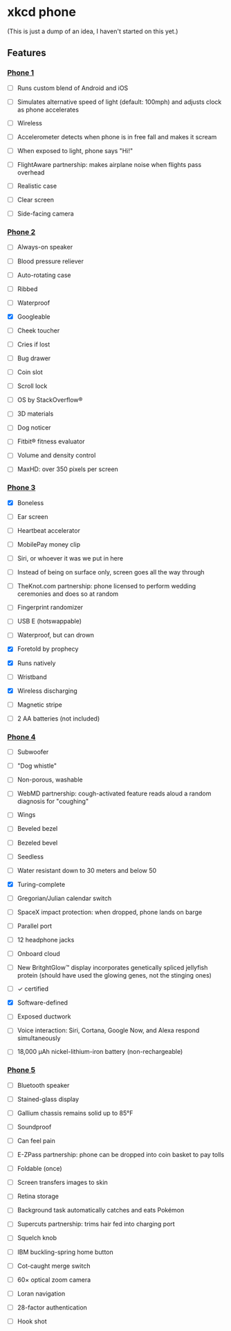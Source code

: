# xkcd phone

(This is just a dump of an idea, I haven't started on this yet.)

## Features


### [Phone 1][comic1]

- [ ] Runs custom blend of Android and iOS
- [ ] Simulates alternative speed of light (default: 100mph) and adjusts clock
      as phone accelerates
- [ ] Wireless
- [ ] Accelerometer detects when phone is in free fall and makes it scream
- [ ] When exposed to light, phone says "Hi!"
- [ ] FlightAware partnership: makes airplane noise when flights pass overhead
- [ ] Realistic case
- [ ] Clear screen
- [ ] Side-facing camera


### [Phone 2][comic2]

- [ ] Always-on speaker
- [ ] Blood pressure reliever
- [ ] Auto-rotating case
- [ ] Ribbed
- [ ] Waterproof
- [x] Googleable
- [ ] Cheek toucher
- [ ] Cries if lost
- [ ] Bug drawer
- [ ] Coin slot
- [ ] Scroll lock
- [ ] OS by StackOverflow®
- [ ] 3D materials
- [ ] Dog noticer
- [ ] Fitbit® fitness evaluator
- [ ] Volume and density control
- [ ] MaxHD: over 350 pixels per screen


### [Phone 3][comic3]

- [x] Boneless
- [ ] Ear screen
- [ ] Heartbeat accelerator
- [ ] MobilePay money clip
- [ ] Siri, or whoever it was we put in here
- [ ] Instead of being on surface only, screen goes all the way through
- [ ] TheKnot.com partnership: phone licensed to perform wedding ceremonies and
      does so at random
- [ ] Fingerprint randomizer
- [ ] USB E (hotswappable)
- [ ] Waterproof, but can drown
- [x] Foretold by prophecy
- [x] Runs natively
- [ ] Wristband
- [x] Wireless discharging
- [ ] Magnetic stripe
- [ ] 2 AA batteries (not included)


### [Phone 4][comic4]

- [ ] Subwoofer
- [ ] "Dog whistle"
- [ ] Non-porous, washable
- [ ] WebMD partnership: cough-activated feature reads aloud a random diagnosis
      for "coughing"
- [ ] Wings
- [ ] Beveled bezel
- [ ] Bezeled bevel
- [ ] Seedless
- [ ] Water resistant down to 30 meters and below 50
- [x] Turing-complete
- [ ] Gregorian/Julian calendar switch
- [ ] SpaceX impact protection: when dropped, phone lands on barge
- [ ] Parallel port
- [ ] 12 headphone jacks
- [ ] Onboard cloud
- [ ] New BritghtGlow™ display incorporates genetically spliced jellyfish
      protein (should have used the glowing genes, not the stinging ones)
- [ ] ✓ certified
- [x] Software-defined
- [ ] Exposed ductwork
- [ ] Voice interaction: Siri, Cortana, Google Now, and Alexa respond
      simultaneously
- [ ] 18,000 μAh nickel-lithium-iron battery (non-rechargeable)


### [Phone 5][comic5]

- [ ] Bluetooth speaker
- [ ] Stained-glass display
- [ ] Gallium chassis remains solid up to 85°F
- [ ] Soundproof
- [ ] Can feel pain
- [ ] E-ZPass partnership: phone can be dropped into coin basket to pay tolls
- [ ] Foldable (once)
- [ ] Screen transfers images to skin
- [ ] Retina storage
- [ ] Background task automatically catches and eats Pokémon
- [ ] Supercuts partnership: trims hair fed into charging port
- [ ] Squelch knob
- [ ] IBM buckling-spring home button
- [ ] Cot-caught merge switch
- [ ] 60× optical zoom camera
- [ ] Loran navigation
- [ ] 28-factor authentication
- [ ] Hook shot


[comic1]: https://xkcd.com/1363/
[comic2]: https://xkcd.com/1465/
[comic3]: https://xkcd.com/1549/
[comic4]: https://xkcd.com/1707/
[comic5]: https://xkcd.com/1809/
